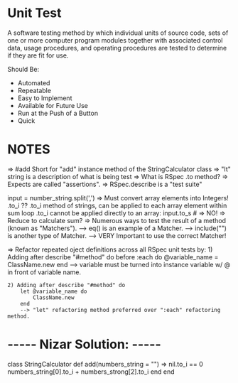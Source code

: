 Unit Test
=============================================================
A software testing method by which individual units of source code, sets of one or more computer program modules together with associated control data, usage procedures, and operating procedures are tested to determine if they are fit for use.

Should Be:
- Automated
- Repeatable
- Easy to Implement
- Available for Future Use
- Run at the Push of a Button
- Quick

NOTES
=============================================================
=> #add Short for "add" instance method of the StringCalculator class
=> "It" string is a description of what is being test
=> What is RSpec .to method?
=> Expects are called "assertions".
=> RSpec.describe is a "test suite"

input = number_string.split(',')
=> Must convert array elements into Integers!
   .to_i  ??
   .to_i method of strings, can be applied to each array element within sum loop
   .to_i cannot be applied directly to an array:
   input.to_s # => NO!
=> Reduce to calculate sum?
=> Numerous ways to test the result of a method (known as "Matchers").
   -->  eq() is an example of a Matcher.
   --> include("") is another type of Matcher.
   --> VERY Important to use the correct Matcher!

 => Refactor repeated oject definitions across all RSpec unit tests by:
 	1) Adding after describe "#method" do
 		before :each do
			@variable_name = ClassName.new
		end
		--> variable must be turned into instance variable w/ @ in front of variable name.

	2) Adding after describe "#method" do
		let @variable_name do
			ClassName.new
		end
		--> "let" refactoring method preferred over ":each" refactoring method.

# ----- Nizar Solution: ----- #
class StringCalculator
	def add(numbers_string = "")
		=> nil.to_i == 0
		numbers_string[0].to_i + numbers_strong[2].to_i
	end
end